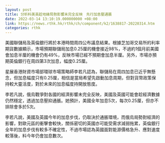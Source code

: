 ```yaml
---
layout: post
title: 分析料美英趁地緣局勢影響未完全反映　先行加息壓通脹
date: 2022-03-14 13:10:19.000000000 +08:00
link: https://news.rthk.hk/rthk/ch/component/k2/1638817-20220314.htm
categories: rthk
---
```


美國聯儲局及英倫銀行將於本港時間周四公布議息結果。根據芝加哥交易所的利率期貨數據顯示，市場預期聯儲局加息0.25厘的機會接近98%，不過約1個月前美國會加息半厘的機會仍有49%，反映市場已經不預期會加息半厘。另外，市場亦預期英倫銀行在周四第3次加息，幅度0.25厘。

星展香港財資市場部環球市場策略師李若凡認為，聯儲局在周四加息已近乎無懸念，但加息幅度只有0.25厘，相信是當局希望先啟動加息周期，但對貨幣政策保持較大靈活度，對於未來的加息幅度持開放態度。

李若凡說，俄烏戰爭對各國的經濟影響未完全反映，美國及英國可能會趁經濟數據仍然穩定，透過加息壓抑通脹。她預計，美國全年加息5次，每次0.25厘，但亦不排除會多於5次。

李若凡說，美國及英國今年的加息步伐，仍取決於通脹環境，而俄烏局勢對經濟的影響，對歐元區的衝擊會較快，關係密切的英國亦可能受需求減弱拖累，英倫銀行全年的加息步伐有較多不確定性，不過市場認為英國面對能源價格急升、應對速度較落後，料今年仍會加息數次。
